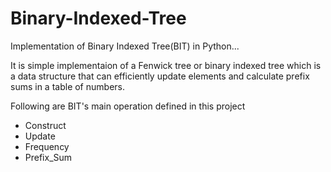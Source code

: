 # Binary-Indexed-Tree
Implementation of Binary Indexed Tree(BIT) in Python...

It is simple implementaion of a Fenwick tree or binary indexed tree which is a data structure that can efficiently update elements and calculate prefix sums in a table of numbers.

Following are BIT's main operation defined in this project

* Construct
* Update
* Frequency
* Prefix_Sum

